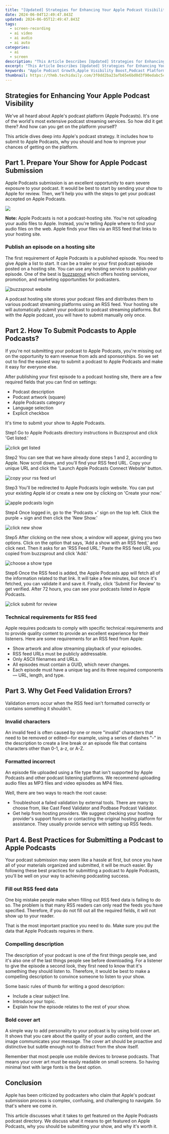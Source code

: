 ```yaml
---
title: "[Updated] Strategies for Enhancing Your Apple Podcast Visibility"
date: 2024-06-04T12:49:47.843Z
updated: 2024-06-05T12:49:47.843Z
tags: 
  - screen-recording
  - ai video
  - ai audio
  - ai auto
categories: 
  - ai
  - screen
description: "This Article Describes [Updated] Strategies for Enhancing Your Apple Podcast Visibility"
excerpt: "This Article Describes [Updated] Strategies for Enhancing Your Apple Podcast Visibility"
keywords: "Apple Podcast Growth,Apple Visibility Boost,Podcast Platform Strategy,Apple Listeners Increase,Apple Audio Promotion,Enhancing Podcast Apple,Apple Content Optimization"
thumbnail: https://thmb.techidaily.com/3f0dd2ba23afb65e6bd0d3f90edabc5ca5d9604be85f232f57f9da3d1c3125e2.jpg
---
```


## Strategies for Enhancing Your Apple Podcast Visibility

We've all heard about Apple's podcast platform (Apple Podcasts). It's one of the world's most extensive podcast streaming services. So how did it get there? And how can you get on the platform yourself?

This article dives deep into Apple's podcast strategy. It includes how to submit to Apple Podcasts, why you should and how to improve your chances of getting on the platform.

## Part 1\. Prepare Your Show for Apple Podcast Submission

Apple Podcasts submission is an excellent opportunity to earn severe exposure to your podcast. It would be best to start by sending your show to Apple for review. Then, we'll help you with the steps to get your podcast accepted on Apple Podcasts.

![](https://images.wondershare.com/assets/images-common/icon-note.png)

**Note:** Apple Podcasts is not a podcast-hosting site. You're not uploading your audio files to Apple. Instead, you're telling Apple where to find your audio files on the web. Apple finds your files via an RSS feed that links to your hosting site.

### Publish an episode on a hosting site

The first requirement of Apple Podcasts is a published episode. You need to give Apple a list to start. It can be a trailer or your first podcast episode posted on a hosting site. You can use any hosting service to publish your episode. One of the best is [buzzsprout](https://www.buzzsprout.com/) which offers hosting services, promotion, and marketing opportunities for podcasters.

![buzzsprout website](https://images.wondershare.com/filmora/article-images/2022/12/apple-podcast-submit-1.jpg)

A podcast hosting site stores your podcast files and distributes them to various podcast streaming platforms using an RSS feed. Your hosting site will automatically submit your podcast to podcast streaming platforms. But with the Apple podcast, you will have to submit manually only once.

## Part 2\. How To Submit Podcasts to Apple Podcasts?

If you're not submitting your podcast to Apple Podcasts, you're missing out on the opportunity to earn revenue from ads and sponsorships. So we set out to find the easiest way to submit a podcast to Apple Podcasts and make it easy for everyone else.

After publishing your first episode to a podcast hosting site, there are a few required fields that you can find on settings:

* Podcast description
* Podcast artwork (square)
* Apple Podcasts category
* Language selection
* Explicit checkbox

It's time to submit your show to Apple Podcasts.

Step1 Go to Apple Podcasts directory instructions in Buzzsprout and click 'Get listed.'

![click get listed](https://images.wondershare.com/filmora/article-images/2022/12/apple-podcast-submit-2.jpg)

Step2 You can see that we have already done steps 1 and 2, according to Apple. Now scroll down, and you'll find your RSS feed URL. Copy your unique URL and click the 'Launch Apple Podcasts Connect Website' button.

![copy your rss feed url](https://images.wondershare.com/filmora/article-images/2022/12/apple-podcast-submit-3.jpg)

Step3 You'll be redirected to Apple Podcasts login website. You can put your existing Apple id or create a new one by clicking on 'Create your now.'

![apple podcasts login](https://images.wondershare.com/filmora/article-images/2022/12/apple-podcast-submit-4.jpg)

Step4 Once logged in, go to the 'Podcasts +' sign on the top left. Click the purple + sign and then click the 'New Show.'

![click new show](https://images.wondershare.com/filmora/article-images/2022/12/apple-podcast-submit-5.jpg)

Step5 After clicking on the new show, a window will appear, giving you two options. Click on the option that says, 'Add a show with an RSS feed,' and click next. Then it asks for an 'RSS Feed URL.' Paste the RSS feed URL you copied from buzzsprout and click 'Add.'

![choose a show type](https://images.wondershare.com/filmora/article-images/2022/12/apple-podcast-submit-6.jpg)

Step6 Once the RSS feed is added, the Apple Podcasts app will fetch all of the information related to that link. It will take a few minutes, but once it's fetched, you can validate it and save it. Finally, click 'Submit For Review' to get verified. After 72 hours, you can see your podcasts listed in Apple Podcasts.

![click submit for review](https://images.wondershare.com/filmora/article-images/2022/12/apple-podcast-submit-7.jpg)

### Technical requirements for RSS feed

Apple requires podcasts to comply with specific technical requirements and to provide quality content to provide an excellent experience for their listeners. Here are some requirements for an RSS feed from Apple:

* Show artwork and allow streaming playback of your episodes.
* RSS feed URLs must be publicly addressable.
* Only ASCII filenames and URLs.
* All episodes must contain a GUID, which never changes.
* Each episode must have a unique <enclosure> tag and its three required components — URL, length, and type.

## Part 3\. Why Get Feed Validation Errors?

Validation errors occur when the RSS feed isn't formatted correctly or contains something it shouldn't.

### Invalid characters

An invalid feed is often caused by one or more "invalid" characters that need to be removed or edited—for example, using a series of dashes "-" in the description to create a line break or an episode file that contains characters other than 0-1, a-z, or A-Z.

### Formatted incorrect

An episode file uploaded using a file type that isn't supported by Apple Podcasts and other podcast listening platforms. We recommend uploading audio files as MP3 files and video episodes as MP4 files.

Well, there are two ways to reach the root cause:

* Troubleshoot a failed validation by external tools. There are many to choose from, like Cast Feed Validator and Podbase Podcast Validator.
* Get help from hosting providers. We suggest checking your hosting provider's support forums or contacting the original hosting platform for assistance. They usually provide service with setting up RSS feeds.

## Part 4\. Best Practices for Submitting a Podcast to Apple Podcasts

Your podcast submission may seem like a hassle at first, but once you have all of your materials organized and submitted, it will be much easier. By following these best practices for submitting a podcast to Apple Podcasts, you'll be well on your way to achieving podcasting success.

### Fill out RSS feed data

One big mistake people make when filling out RSS feed data is failing to do so. The problem is that many RSS readers can only read the feeds you have specified. Therefore, if you do not fill out all the required fields, it will not show up to your reader.

That is the most important practice you need to do. Make sure you put the data that Apple Podcasts requires in there.

### Compelling description

The description of your podcast is one of the first things people see, and it's also one of the last things people see before downloading. For a listener to give the episode a second look, they first need to know that it's something they should listen to. Therefore, it would be best to make a compelling description to convince someone to listen to your show.

Some basic rules of thumb for writing a good description:

* Include a clear subject line.
* Introduce your topic.
* Explain how the episode relates to the rest of your show.

### Bold cover art

A simple way to add personality to your podcast is by using bold cover art. It shows that you care about the quality of your audio content, and the image communicates your message. The cover art should be proactive and distinctive but subtle enough not to distract from the show itself.

Remember that most people use mobile devices to browse podcasts. That means your cover art must be easily readable on small screens. So having minimal text with large fonts is the best option.

## Conclusion

Apple has been criticized by podcasters who claim that Apple's podcast submission process is complex, confusing, and challenging to navigate. So that's where we come in.

This article discusses what it takes to get featured on the Apple Podcasts podcast directory. We discuss what it means to get featured on Apple Podcasts, why you should be submitting your show, and why it's worth it.


<ins class="adsbygoogle"
     style="display:block"
     data-ad-format="autorelaxed"
     data-ad-client="ca-pub-7571918770474297"
     data-ad-slot="1223367746"></ins>

<ins class="adsbygoogle"
     style="display:block"
     data-ad-format="autorelaxed"
     data-ad-client="ca-pub-7571918770474297"
     data-ad-slot="1223367746"></ins>



<ins class="adsbygoogle"
     style="display:block"
     data-ad-client="ca-pub-7571918770474297"
     data-ad-slot="8358498916"
     data-ad-format="auto"
     data-full-width-responsive="true"></ins>



